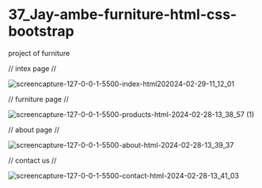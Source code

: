 # 37_Jay-ambe-furniture-html-css-bootstrap
 project of furniture 

// intex page //

![screencapture-127-0-0-1-5500-index-html202024-02-29-11_12_01](https://github.com/Jeel1312/37_Jay-ambe-furniture-html-css-bootstrap/assets/153166867/f5b20d8a-5d73-4ddf-a130-873b53c15336)

// furniture page //

![screencapture-127-0-0-1-5500-products-html-2024-02-28-13_38_57 (1)](https://github.com/Jeel1312/37_Jay-ambe-furniture-html-css-bootstrap/assets/153166867/86c6dd4a-ba40-4a5c-9d4c-aac4262fe501)

// about page //

![screencapture-127-0-0-1-5500-about-html-2024-02-28-13_39_37](https://github.com/Jeel1312/37_Jay-ambe-furniture-html-css-bootstrap/assets/153166867/956287f9-3c3b-4bf2-b7c5-8b1eff2636b4)

// contact us //

![screencapture-127-0-0-1-5500-contact-html-2024-02-28-13_41_03](https://github.com/Jeel1312/37_Jay-ambe-furniture-html-css-bootstrap/assets/153166867/75a0d6aa-0255-427d-bb38-847743bc4ded)
